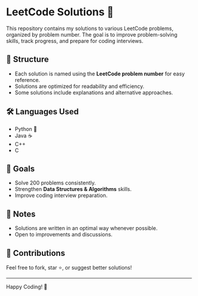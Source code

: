 # LeetCode Solutions 🚀

This repository contains my solutions to various LeetCode problems, organized by problem number. The goal is to improve problem-solving skills, track progress, and prepare for coding interviews.

## 📌 Structure
- Each solution is named using the **LeetCode problem number** for easy reference.
- Solutions are optimized for readability and efficiency.
- Some solutions include explanations and alternative approaches.

## 🛠️ Languages Used
- Python 🐍
- Java ☕
- C++
- C

## 🚀 Goals
- Solve 200 problems consistently.
- Strengthen **Data Structures & Algorithms** skills.
- Improve coding interview preparation.

## 📜 Notes
- Solutions are written in an optimal way whenever possible.
- Open to improvements and discussions.

## 🤝 Contributions
Feel free to fork, star ⭐, or suggest better solutions!

---
Happy Coding! 🚀
